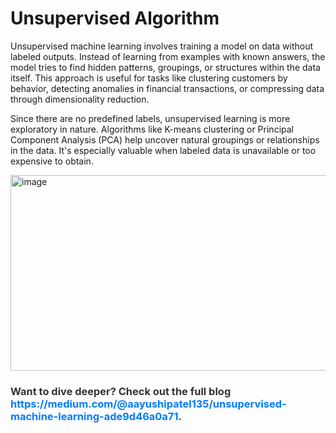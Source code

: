 <h1> Unsupervised Algorithm </h1>

Unsupervised machine learning involves training a model on data without labeled outputs. Instead of learning from examples with known answers, the model tries to find hidden patterns, groupings, or structures within the data itself. This approach is useful for tasks like clustering customers by behavior, detecting anomalies in financial transactions, or compressing data through dimensionality reduction.

Since there are no predefined labels, unsupervised learning is more exploratory in nature. Algorithms like K-means clustering or Principal Component Analysis (PCA) help uncover natural groupings or relationships in the data. It's especially valuable when labeled data is unavailable or too expensive to obtain.

<img width="702" height="313" alt="image" src="https://github.com/user-attachments/assets/76b25056-5c6b-43ac-b338-315e5f3267bc" />

<h3 style="color: #333; font-weight: bold;">
  Want to dive deeper? Check out the full blog <a href="https://medium.com/@aayushipatel135/unsupervised-machine-learning-ade9d46a0a71" style="color: #007bff; text-decoration: none;">https://medium.com/@aayushipatel135/unsupervised-machine-learning-ade9d46a0a71</a>.
</h3>

